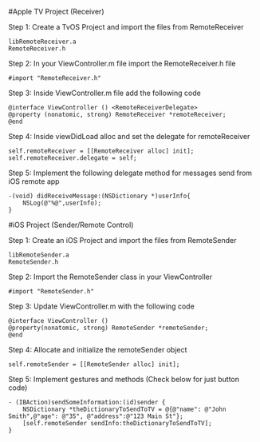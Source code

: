 #Apple TV Project (Receiver)

Step 1: Create a TvOS Project and import the files from RemoteReceiver
    
    libRemoteReceiver.a
    RemoteReceiver.h

Step 2: In your ViewController.m file import the RemoteReceiver.h file

    #import "RemoteReceiver.h"

Step 3: Inside ViewController.m file add the following code 

    @interface ViewController () <RemoteReceiverDelegate>
    @property (nonatomic, strong) RemoteReceiver *remoteReceiver;
    @end

Step 4: Inside viewDidLoad alloc and set the delegate for remoteReceiver

    self.remoteReceiver = [[RemoteReceiver alloc] init];
    self.remoteReceiver.delegate = self;


Step 5: Implement the following delegate method for messages send from iOS remote app

    -(void) didReceiveMessage:(NSDictionary *)userInfo{
        NSLog(@"%@",userInfo);
    }

#iOS Project (Sender/Remote Control)

Step 1: Create an iOS Project and import the files from RemoteSender
    
    libRemoteSender.a
    RemoteSender.h

Step 2: Import the RemoteSender class in your ViewController

    #import "RemoteSender.h"

Step 3: Update ViewController.m with the following code

    @interface ViewController ()
    @property(nonatomic, strong) RemoteSender *remoteSender;
    @end

Step 4: Allocate and initialize the remoteSender object
    
    self.remoteSender = [[RemoteSender alloc] init];

Step 5: Implement gestures and methods (Check below for just button code)

    - (IBAction)sendSomeInformation:(id)sender {
        NSDictionary *theDictionaryToSendToTV = @{@"name": @"John Smith",@"age": @"35", @"address":@"123 Main St"};
        [self.remoteSender sendInfo:theDictionaryToSendToTV];
    }
